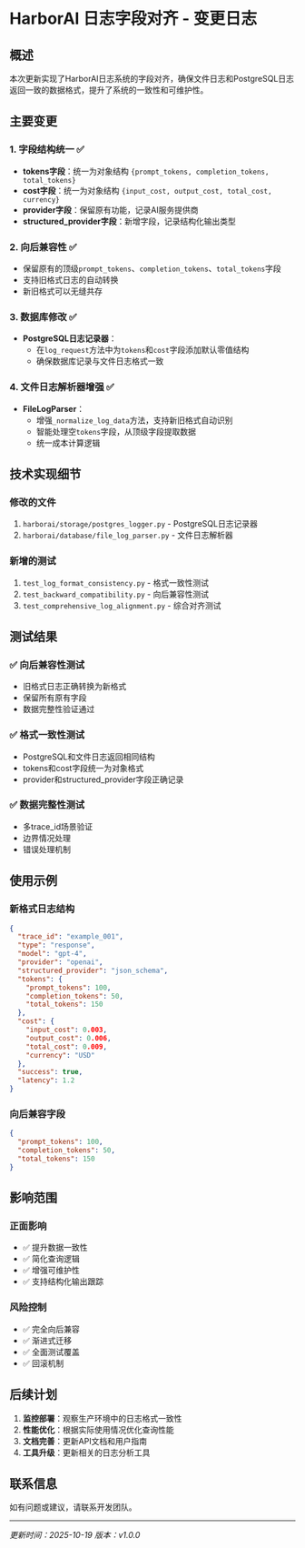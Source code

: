 # HarborAI 日志字段对齐 - 变更日志

## 概述
本次更新实现了HarborAI日志系统的字段对齐，确保文件日志和PostgreSQL日志返回一致的数据格式，提升了系统的一致性和可维护性。

## 主要变更

### 1. 字段结构统一 ✅
- **tokens字段**：统一为对象结构 `{prompt_tokens, completion_tokens, total_tokens}`
- **cost字段**：统一为对象结构 `{input_cost, output_cost, total_cost, currency}`
- **provider字段**：保留原有功能，记录AI服务提供商
- **structured_provider字段**：新增字段，记录结构化输出类型

### 2. 向后兼容性 ✅
- 保留原有的顶级`prompt_tokens`、`completion_tokens`、`total_tokens`字段
- 支持旧格式日志的自动转换
- 新旧格式可以无缝共存

### 3. 数据库修改 ✅
- **PostgreSQL日志记录器**：
  - 在`log_request`方法中为`tokens`和`cost`字段添加默认零值结构
  - 确保数据库记录与文件日志格式一致
  
### 4. 文件日志解析器增强 ✅
- **FileLogParser**：
  - 增强`_normalize_log_data`方法，支持新旧格式自动识别
  - 智能处理空`tokens`字段，从顶级字段提取数据
  - 统一成本计算逻辑

## 技术实现细节

### 修改的文件
1. `harborai/storage/postgres_logger.py` - PostgreSQL日志记录器
2. `harborai/database/file_log_parser.py` - 文件日志解析器

### 新增的测试
1. `test_log_format_consistency.py` - 格式一致性测试
2. `test_backward_compatibility.py` - 向后兼容性测试
3. `test_comprehensive_log_alignment.py` - 综合对齐测试

## 测试结果

### ✅ 向后兼容性测试
- 旧格式日志正确转换为新格式
- 保留所有原有字段
- 数据完整性验证通过

### ✅ 格式一致性测试
- PostgreSQL和文件日志返回相同结构
- tokens和cost字段统一为对象格式
- provider和structured_provider字段正确记录

### ✅ 数据完整性测试
- 多trace_id场景验证
- 边界情况处理
- 错误处理机制

## 使用示例

### 新格式日志结构
```json
{
  "trace_id": "example_001",
  "type": "response",
  "model": "gpt-4",
  "provider": "openai",
  "structured_provider": "json_schema",
  "tokens": {
    "prompt_tokens": 100,
    "completion_tokens": 50,
    "total_tokens": 150
  },
  "cost": {
    "input_cost": 0.003,
    "output_cost": 0.006,
    "total_cost": 0.009,
    "currency": "USD"
  },
  "success": true,
  "latency": 1.2
}
```

### 向后兼容字段
```json
{
  "prompt_tokens": 100,
  "completion_tokens": 50,
  "total_tokens": 150
}
```

## 影响范围

### 正面影响
- ✅ 提升数据一致性
- ✅ 简化查询逻辑
- ✅ 增强可维护性
- ✅ 支持结构化输出跟踪

### 风险控制
- ✅ 完全向后兼容
- ✅ 渐进式迁移
- ✅ 全面测试覆盖
- ✅ 回滚机制

## 后续计划

1. **监控部署**：观察生产环境中的日志格式一致性
2. **性能优化**：根据实际使用情况优化查询性能
3. **文档完善**：更新API文档和用户指南
4. **工具升级**：更新相关的日志分析工具

## 联系信息
如有问题或建议，请联系开发团队。

---
*更新时间：2025-10-19*
*版本：v1.0.0*